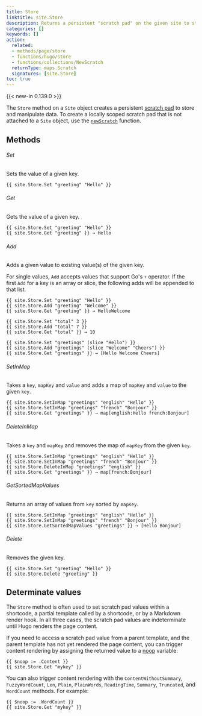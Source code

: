 ```yaml
---
title: Store
linktitle: site.Store
description: Returns a persistent "scratch pad" on the given site to store and manipulate data.
categories: []
keywords: []
action:
  related:
  - methods/page/store
  - functions/hugo/store
  - functions/collections/NewScratch
  returnType: maps.Scratch
  signatures: [site.Store]
toc: true
---
```


{{< new-in 0.139.0 >}}

The `Store` method on a `Site` object creates a persistent [scratch pad] to store and manipulate data. To create a locally scoped scratch pad that is not attached to a `Site` object, use the [`newScratch`] function.

[`Scratch`]: /methods/site/scratch/
[`newScratch`]: /functions/collections/newscratch/
[scratch pad]: /getting-started/glossary/#scratch-pad

## Methods

###### Set

Sets the value of a given key.

```go-html-template
{{ site.Store.Set "greeting" "Hello" }}
```

###### Get

Gets the value of a given key.

```go-html-template
{{ site.Store.Set "greeting" "Hello" }}
{{ site.Store.Get "greeting" }} → Hello
```

###### Add

Adds a given value to existing value(s) of the given key.

For single values, `Add` accepts values that support Go's `+` operator. If the first `Add` for a key is an array or slice, the following adds will be appended to that list.

```go-html-template
{{ site.Store.Set "greeting" "Hello" }}
{{ site.Store.Add "greeting" "Welcome" }}
{{ site.Store.Get "greeting" }} → HelloWelcome
```

```go-html-template
{{ site.Store.Set "total" 3 }}
{{ site.Store.Add "total" 7 }}
{{ site.Store.Get "total" }} → 10
```

```go-html-template
{{ site.Store.Set "greetings" (slice "Hello") }}
{{ site.Store.Add "greetings" (slice "Welcome" "Cheers") }}
{{ site.Store.Get "greetings" }} → [Hello Welcome Cheers]
```

###### SetInMap

Takes a `key`, `mapKey` and `value` and adds a map of `mapKey` and `value` to the given `key`.

```go-html-template
{{ site.Store.SetInMap "greetings" "english" "Hello" }}
{{ site.Store.SetInMap "greetings" "french" "Bonjour" }}
{{ site.Store.Get "greetings" }} → map[english:Hello french:Bonjour]
```

###### DeleteInMap

Takes a `key` and `mapKey` and removes the map of `mapKey` from the given `key`.

```go-html-template
{{ site.Store.SetInMap "greetings" "english" "Hello" }}
{{ site.Store.SetInMap "greetings" "french" "Bonjour" }}
{{ site.Store.DeleteInMap "greetings" "english" }}
{{ site.Store.Get "greetings" }} → map[french:Bonjour]
```

###### GetSortedMapValues

Returns an array of values from `key` sorted by `mapKey`.

```go-html-template
{{ site.Store.SetInMap "greetings" "english" "Hello" }}
{{ site.Store.SetInMap "greetings" "french" "Bonjour" }}
{{ site.Store.GetSortedMapValues "greetings" }} → [Hello Bonjour]
```

###### Delete

Removes the given key.

```go-html-template
{{ site.Store.Set "greeting" "Hello" }}
{{ site.Store.Delete "greeting" }}
```

## Determinate values

The `Store` method is often used to set scratch pad values within a shortcode, a partial template called by a shortcode, or by a Markdown render hook. In all three cases, the scratch pad values are indeterminate until Hugo renders the page content.

If you need to access a scratch pad value from a parent template, and the parent template has not yet rendered the page content, you can trigger content rendering by assigning the returned value to a [noop] variable:

[noop]: /getting-started/glossary/#noop

```go-html-template
{{ $noop := .Content }}
{{ site.Store.Get "mykey" }}
```

You can also trigger content rendering with the `ContentWithoutSummary`, `FuzzyWordCount`, `Len`, `Plain`, `PlainWords`, `ReadingTime`, `Summary`, `Truncated`, and `WordCount` methods. For example:

```go-html-template
{{ $noop := .WordCount }}
{{ site.Store.Get "mykey" }}
```
